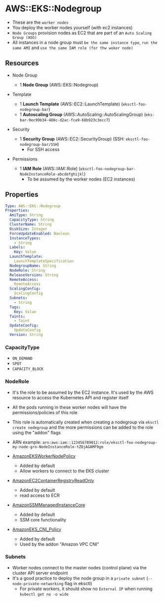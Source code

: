 # AWS::EKS::Nodegroup

- These are the `worker nodes`
- You deploy the worker nodes yourself (with ec2 instances)
- `Node Groups` provision nodes as EC2 that are part of an `Auto Scaling Group (ASG)`
- All instances in a node group must `be the same instance type`, `run the same AMI` and `use the same IAM role (for thw woker node)`

## Resources

- Node Group
  - 1 **Node Group** (AWS::EKS::Nodegroup)

- Template
  - 1 **Launch Template** (AWS::EC2::LaunchTemplate) (`eksctl-foo-nodegroup-bar`)
  - 1 **Autoscaling Group** (AWS::AutoScaling::AutoScalingGroup) (`eks-bar-9ec99b34-480c-d2ac-fca9-68b923c3ecc7`)

- Security
  - 1 **Security Group** (AWS::EC2::SecurityGroup) (SSH: `eksctl-foo-nodegroup-bar/SSH`)
    - For SSH access

- Permissions
  - 1 **IAM Role** (AWS::IAM::Role) (`eksctl-foo-nodegroup-bar-NodeInstanceRole-abcdefghijkl`)
    - To be assumed by the worker nodes (EC2 instances)

## Properties

```yaml
Type: AWS::EKS::Nodegroup
Properties:
  AmiType: String
  CapacityType: String
  ClusterName: String
  DiskSize: Integer
  ForceUpdateEnabled: Boolean
  InstanceTypes:
    - String
  Labels:
    Key: Value
  LaunchTemplate:
    LaunchTemplateSpecification
  NodegroupName: String
  NodeRole: String
  ReleaseVersion: String
  RemoteAccess:
    RemoteAccess
  ScalingConfig:
    ScalingConfig
  Subnets:
    - String
  Tags:
    Key: Value
  Taints:
    - Taint
  UpdateConfig:
    UpdateConfig
  Version: String
```

### CapacityType

- `ON_DEMAND`
- `SPOT`
- `CAPACITY_BLOCK`

### NodeRole

- It's the role to be assumed by the EC2 instance. It's used by the AWS resource to access the Kubernetes API and register itself
- All the pods running in these worker nodes will have the permissions/policies of this role
- This role is automatically created when creating a nodegroup via `eksctl create nodegroup` and the more permissions can be added to the role using the "addon" flags
- ARN example: `arn:aws:iam::123456789012:role/eksctl-foo-nodegroup-my-node-gro-NodeInstanceRole-tZDjAGAMF9gm`

- [AmazonEKSWorkerNodePolicy](https://docs.aws.amazon.com/aws-managed-policy/latest/reference/AmazonEKSWorkerNodePolicy.html)
  - Added by default
  - Allow workers to connect to the EKS cluster

- [AmazonEC2ContainerRegistryReadOnly](https://docs.aws.amazon.com/aws-managed-policy/latest/reference/AmazonEC2ContainerRegistryReadOnly.html)
  - Added by default
  - read access to ECR

- [AmazonSSMManagedInstanceCore](https://docs.aws.amazon.com/aws-managed-policy/latest/reference/AmazonSSMManagedInstanceCore.html)
  - Added by default
  - SSM core functionality

- [AmazonEKS_CNI_Policy](https://docs.aws.amazon.com/aws-managed-policy/latest/reference/AmazonEKS_CNI_Policy.html)
  - Added by default
  - Used by the addon "Amazon VPC CNI"

### Subnets

- Worker nodes connect to the master nodes (control plane) via the cluster API server endpoint
- It's a good practice to deploy the node group in a `private subnet` (`--node-private-networking` flag in eksctl)
  - For private workers, it should show no `External IP` when running `kubectl get no -o wide`

